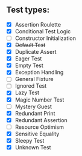 ## Test types:
- [x] Assertion Roulette
- [x] Conditional Test Logic
- [ ] Constructor Initialization
- [x] ~~Default Test~~
- [x] Duplicate Assert
- [x] Eager Test
- [x] Empty Test
- [x] Exception Handling
- [ ] General Fixture
- [ ] Ignored Test
- [x] Lazy Test
- [x] Magic Number Test
- [ ] Mystery Guest
- [x] Redundant Print
- [x] Redundant Assertion
- [ ] Resource Optimism
- [x] Sensitive Equality
- [x] Sleepy Test
- [x] Unknown Test
